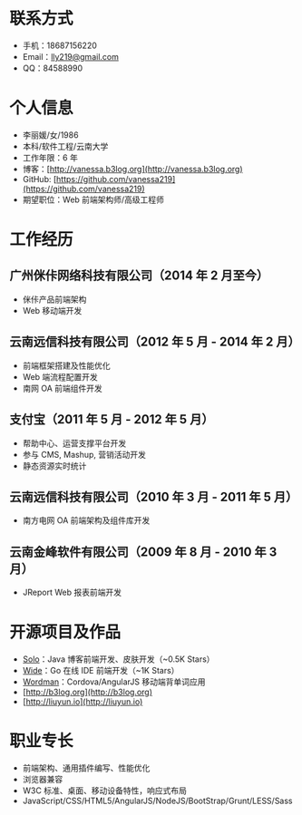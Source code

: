 # 联系方式

* 手机：18687156220
* Email：lly219@gmail.com
* QQ：84588990

# 个人信息

* 李丽媛/女/1986
* 本科/软件工程/云南大学
* 工作年限：6 年
* 博客：[http://vanessa.b3log.org](http://vanessa.b3log.org)
* GitHub: [https://github.com/vanessa219](https://github.com/vanessa219)
* 期望职位：Web 前端架构师/高级工程师

# 工作经历

## 广州侎佧网络科技有限公司（2014 年 2 月至今）

* 侎佧产品前端架构
* Web 移动端开发

## 云南远信科技有限公司（2012 年 5 月 - 2014 年 2 月）

* 前端框架搭建及性能优化
* Web 端流程配置开发
* 南网 OA 前端组件开发

## 支付宝（2011 年 5 月 - 2012 年 5 月）

* 帮助中心、运营支撑平台开发
* 参与 CMS, Mashup, 营销活动开发
* 静态资源实时统计

## 云南远信科技有限公司（2010 年 3 月 - 2011 年 5 月）

* 南方电网 OA 前端架构及组件库开发

## 云南金峰软件有限公司（2009 年 8 月 - 2010 年 3 月）

* JReport Web 报表前端开发

# 开源项目及作品

* [Solo](https://github.com/b3log/b3log-solo)：Java 博客前端开发、皮肤开发（~0.5K Stars）
* [Wide](https://github.com/b3log/wide)：Go 在线 IDE 前端开发（~1K Stars）
* [Wordman](https://github.com/b3log/b3log-wordman)：Cordova/AngularJS 移动端背单词应用
* [http://b3log.org](http://b3log.org)
* [http://liuyun.io](http://liuyun.io)

# 职业专长

* 前端架构、通用插件编写、性能优化
* 浏览器兼容
* W3C 标准、桌面、移动设备特性，响应式布局
* JavaScript/CSS/HTML5/AngularJS/NodeJS/BootStrap/Grunt/LESS/Sass
